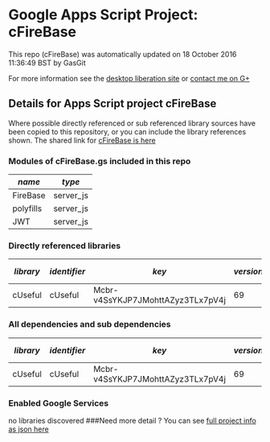 # Google Apps Script Project: cFireBase
This repo (cFireBase) was automatically updated on 18 October 2016 11:36:49 BST by GasGit

For more information see the [desktop liberation site](http://ramblings.mcpher.com/Home/excelquirks/drivesdk/gettinggithubready "desktop liberation") or [contact me on G+](https://plus.google.com/+BruceMcpherson "Bruce McPherson - GDE")
## Details for Apps Script project cFireBase
Where possible directly referenced or sub referenced library sources have been copied to this repository, or you can include the library references shown. 
The shared link for [cFireBase is here](https://script.google.com/d/18qhPwatsNUfbJTHBQ1bmsZBKjQsPxj_hMC59zowprZCSFT1z0IrLcMu1/edit?usp=sharing "open in the GAS IDE")

### Modules of cFireBase.gs included in this repo
*name*|*type*
--- | --- 
FireBase| server_js
polyfills| server_js
JWT| server_js
### Directly referenced libraries
*library*|*identifier*|*key*|*version*|*dev mode*|*source*|
--- | --- | --- | --- | --- | --- 
cUseful| cUseful|Mcbr-v4SsYKJP7JMohttAZyz3TLx7pV4j|69|no|[here](libraries/cUseful "library source")
### All dependencies and sub dependencies
*library*|*identifier*|*key*|*version*|*dev mode*|*source*|
--- | --- | --- | --- | --- | --- 
cUseful| cUseful|Mcbr-v4SsYKJP7JMohttAZyz3TLx7pV4j|69|no|[here](libraries/cUseful "library source")
### Enabled Google Services
no libraries discovered
###Need more detail ?
You can see [full project info as json here](info.json)
